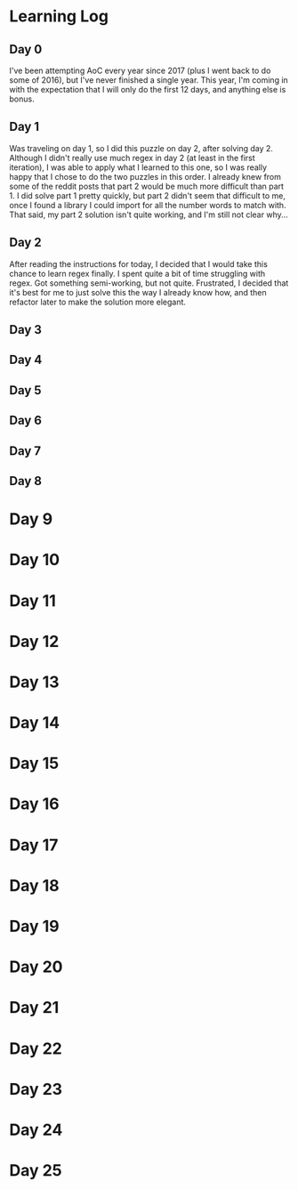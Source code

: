 # Learning Log

## Day 0

I've been attempting AoC every year since 2017 (plus I went back to do some of 2016), but I've never finished a single
year. This year, I'm coming in with the expectation that I will only do the first 12 days, and anything else is bonus.

## Day 1

Was traveling on day 1, so I did this puzzle on day 2, after solving day 2. Although I didn't really use much regex in
day 2 (at least in the first iteration), I was able to apply what I learned to this one, so I was really happy that
I chose to do the two puzzles in this order. I already knew from some of the reddit posts that part 2 would be much
more difficult than part 1. I did solve part 1 pretty quickly, but part 2 didn't seem that difficult to me, once I found
a library I could import for all the number words to match with. That said, my part 2 solution isn't quite working, and
I'm still not clear why...

## Day 2

After reading the instructions for today, I decided that I would take this chance to learn regex finally. I spent quite
a bit of time struggling with regex. Got something semi-working, but not quite. Frustrated, I decided that it's best for
me to just solve this the way I already know how, and then refactor later to make the solution more elegant.

## Day 3


## Day 4



## Day 5


## Day 6



## Day 7



## Day 8



# Day 9



# Day 10



# Day 11



# Day 12



# Day 13

# Day 14

# Day 15

# Day 16

# Day 17

# Day 18

# Day 19

# Day 20

# Day 21

# Day 22

# Day 23

# Day 24



# Day 25


